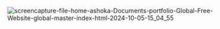 ![screencapture-file-home-ashoka-Documents-portfolio-Global-Free-Website-global-master-index-html-2024-10-05-15_04_55](https://github.com/user-attachments/assets/3185ae0c-5d5b-4bd7-a04b-98082beaf81f)
